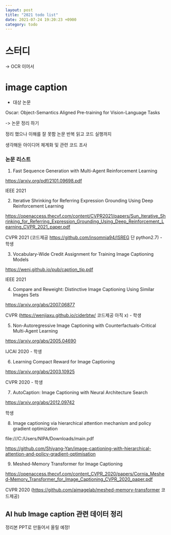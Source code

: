 ```yaml
---
layout: post
title: "2021 todo list"
date: 2021-07-24 19:20:23 +0900
category: todo
---
```


# 스터디

-> OCR 이어서 


# image caption

- 대상 논문 

Oscar: Object-Semantics Aligned Pre-training for Vision-Language Tasks

-> 논문 정리 하기

정리 했으나 이해를 잘 못함 논문 반복 읽고 코드 실행까지 

생각해둔 아이디어 체계화 및 관련 코드 조사

### 논문 리스트 

1. Fast Sequence Generation with Multi-Agent Reinforcement Learning

https://arxiv.org/pdf/2101.09698.pdf

IEEE 2021

2. Iterative Shrinking for Referring Expression Grounding Using Deep Reinforcement Learning

https://openaccess.thecvf.com/content/CVPR2021/papers/Sun_Iterative_Shrinking_for_Referring_Expression_Grounding_Using_Deep_Reinforcement_Learning_CVPR_2021_paper.pdf

CVPR 2021 (코드제공 https://github.com/insomnia94/ISREG 단 python2.7) - 학생

3. Vocabulary-Wide Credit Assignment for Training Image Captioning Models

https://wenj.github.io/pub/caption_tip.pdf

IEEE 2021

4. Compare and Reweight: Distinctive Image Captioning Using Similar Images Sets

https://arxiv.org/abs/2007.06877

CVPR (https://wenjiaxu.github.io/ciderbtw/  코드제공 아직 x) - 학생

5. Non-Autoregressive Image Captioning  with Counterfactuals-Critical Multi-Agent Learning

https://arxiv.org/abs/2005.04690

IJCAI 2020 - 학생 

6. Learning Compact Reward for Image Captioning

https://arxiv.org/abs/2003.10925

CVPR 2020 - 학생

7. AutoCaption: Image Captioning with Neural Architecture Search

https://arxiv.org/abs/2012.09742

학생

8. Image captioning via hierarchical attention mechanism and policy gradient optimization

file:///C:/Users/NIPA/Downloads/main.pdf

https://github.com/Shiyang-Yan/image-captioning-with-hierarchical-attention-and-policy-gradient-optimisation

9. Meshed-Memory Transformer for Image Captioning

https://openaccess.thecvf.com/content_CVPR_2020/papers/Cornia_Meshed-Memory_Transformer_for_Image_Captioning_CVPR_2020_paper.pdf

CVPR 2020 (https://github.com/aimagelab/meshed-memory-transformer 코드제공)


## AI hub Image caption 관련 데이터 정리 
정리본 PPT로 만들어서 올릴 예정!
